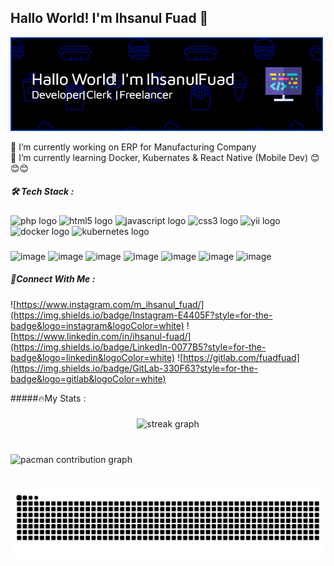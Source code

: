 ## Hallo World! I'm Ihsanul Fuad 👋
![Hallo](header2.png)

🔭 I’m currently working on ERP for Manufacturing Company<br>
🌱 I’m currently learning Docker, Kubernates & React Native (Mobile Dev)
😊😊😊

##### 🛠️ Tech Stack :
###

<div align="left">
  <img src="https://cdn.jsdelivr.net/gh/devicons/devicon/icons/php/php-original.svg" height="40" alt="php logo"  />
  <img src="https://cdn.jsdelivr.net/gh/devicons/devicon/icons/html5/html5-original.svg" height="40" alt="html5 logo"  />
  <img src="https://cdn.jsdelivr.net/gh/devicons/devicon/icons/javascript/javascript-original.svg" height="40" alt="javascript logo"  />
  <img src="https://cdn.jsdelivr.net/gh/devicons/devicon/icons/css3/css3-original.svg" height="40" alt="css3 logo"  />
  <img src="https://cdn.jsdelivr.net/gh/devicons/devicon/icons/yii/yii-original.svg" height="40" alt="yii logo"  />
  <img src="https://cdn.jsdelivr.net/gh/devicons/devicon/icons/docker/docker-original.svg" height="40" alt="docker logo"  />
  <img src="https://cdn.jsdelivr.net/gh/devicons/devicon/icons/kubernetes/kubernetes-plain.svg" height="40" alt="kubernetes logo"  />
</div>

###

![image](https://img.shields.io/badge/HTML5-E34F26?style=for-the-badge&logo=html5&logoColor=white) ![image](https://img.shields.io/badge/JavaScript-323330?style=for-the-badge&logo=javascript&logoColor=F7DF1E) ![image](https://img.shields.io/badge/CSS3-1572B6?style=for-the-badge&logo=css3&logoColor=white)
![image](https://img.shields.io/badge/PHP-777BB4?style=for-the-badge&logo=php&logoColor=white) ![image](https://img.shields.io/badge/MySQL-005C84?style=for-the-badge&logo=mysql&logoColor=white) ![image](https://img.shields.io/badge/phpmyadmin-6C78AF?style=for-the-badge&logo=phpmyadmin&logoColor=white) ![image](https://img.shields.io/badge/Yii%20Framework-282828?style=for-the-badge&logo=yii&logoColor=40B3D8) 

##### 🧣Connect With Me :
![https://www.instagram.com/m_ihsanul_fuad/](https://img.shields.io/badge/Instagram-E4405F?style=for-the-badge&logo=instagram&logoColor=white) ![https://www.linkedin.com/in/ihsanul-fuad/](https://img.shields.io/badge/LinkedIn-0077B5?style=for-the-badge&logo=linkedin&logoColor=white) ![https://gitlab.com/fuadfuad](https://img.shields.io/badge/GitLab-330F63?style=for-the-badge&logo=gitlab&logoColor=white)

#####🔥My Stats :

###

<div align="center">
  <img src="https://streak-stats.demolab.com?user=fuadfuad&locale=en&mode=daily&theme=dark&hide_border=false&border_radius=5&order=3" height="220" alt="streak graph"  />
</div>

###

<br clear="both">

<picture>
  <source media="(prefers-color-scheme: dark)" srcset="https://raw.githubusercontent.com/fuadfuad/fuadfuad/output/pacman-contribution-graph-dark.svg">
  <source media="(prefers-color-scheme: light)" srcset="https://raw.githubusercontent.com/fuadfuad/fuadfuad/output/pacman-contribution-graph.svg">
  <img alt="pacman contribution graph" src="https://raw.githubusercontent.com/fuadfuad/fuadfuad/output/pacman-contribution-graph.svg">
</picture>

###

<br clear="both">

<img src="https://raw.githubusercontent.com/fuadfuad/fuadfuad/output/snake.svg" alt="Snake animation" />

###

<!-- ![Ihsanul Fuad GitHub stats](https://github-readme-stats.vercel.app/api?username=fuadfuad&show_icons=true&theme=algolia&show=reviews&hide_border=true) -->